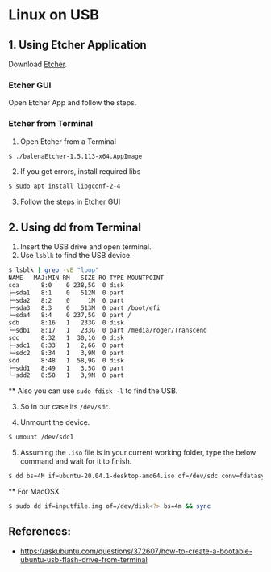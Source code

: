 # Linux on USB

## 1. Using Etcher Application

Download [Etcher](https://www.balena.io/etcher/).

### Etcher GUI

Open Etcher App and follow the steps.

### Etcher from Terminal

1. Open Etcher from a Terminal
```sh
$ ./balenaEtcher-1.5.113-x64.AppImage
```
2. If you get errors, install required libs
```sh
$ sudo apt install libgconf-2-4
```
3. Follow the steps in Etcher GUI

## 2. Using dd from Terminal

1. Insert the USB drive and open terminal.
2. Use `lsblk` to find the USB device.
```sh
$ lsblk | grep -vE "loop"
NAME   MAJ:MIN RM   SIZE RO TYPE MOUNTPOINT
sda      8:0    0 238,5G  0 disk 
├─sda1   8:1    0   512M  0 part 
├─sda2   8:2    0     1M  0 part 
├─sda3   8:3    0   513M  0 part /boot/efi
└─sda4   8:4    0 237,5G  0 part /
sdb      8:16   1   233G  0 disk 
└─sdb1   8:17   1   233G  0 part /media/roger/Transcend
sdc      8:32   1  30,1G  0 disk 
├─sdc1   8:33   1   2,6G  0 part 
└─sdc2   8:34   1   3,9M  0 part 
sdd      8:48   1  58,9G  0 disk 
├─sdd1   8:49   1   3,5G  0 part 
└─sdd2   8:50   1   3,9M  0 part 
``` 

** Also you can use `sudo fdisk -l` to find the USB.

3. So in our case its `/dev/sdc`.

4. Unmount the device. 
```sh
$ umount /dev/sdc1
```

5. Assuming the `.iso` file is in your current working folder, type the below command and wait for it to finish.
```sh
$ dd bs=4M if=ubuntu-20.04.1-desktop-amd64.iso of=/dev/sdc conv=fdatasync  status=progress
```

** For MacOSX
```sh
$ sudo dd if=inputfile.img of=/dev/disk<?> bs=4m && sync
```

## References:

* https://askubuntu.com/questions/372607/how-to-create-a-bootable-ubuntu-usb-flash-drive-from-terminal
